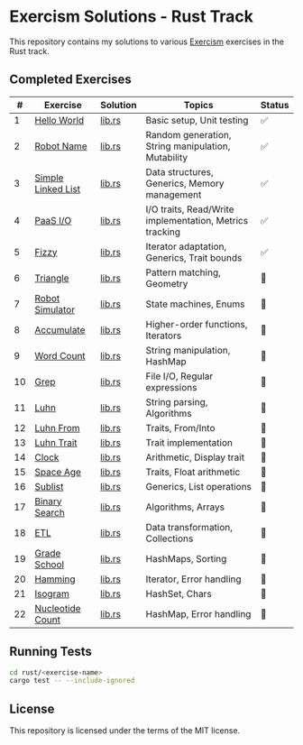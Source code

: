 # Exercism Solutions - Rust Track

This repository contains my solutions to various [Exercism](https://exercism.org) exercises in the Rust track.

## Completed Exercises

| # | Exercise | Solution | Topics | Status |
|---|----------|----------|---------|--------|
| 1 | [Hello World](./rust/hello-world) | [lib.rs](./rust/hello-world/src/lib.rs) | Basic setup, Unit testing | ✅ |
| 2 | [Robot Name](./rust/robot-name) | [lib.rs](./rust/robot-name/src/lib.rs) | Random generation, String manipulation, Mutability | ✅ |
| 3 | [Simple Linked List](./rust/simple-linked-list) | [lib.rs](./rust/simple-linked-list/src/lib.rs) | Data structures, Generics, Memory management | ✅ |
| 4 | [PaaS I/O](./rust/paasio) | [lib.rs](./rust/paasio/src/lib.rs) | I/O traits, Read/Write implementation, Metrics tracking | ✅ |
| 5 | [Fizzy](./rust/fizzy) | [lib.rs](./rust/fizzy/src/lib.rs) | Iterator adaptation, Generics, Trait bounds | ✅ |
| 6 | [Triangle](./rust/triangle) | [lib.rs](./rust/triangle/src/lib.rs) | Pattern matching, Geometry | 🔄 |
| 7 | [Robot Simulator](./rust/robot-simulator) | [lib.rs](./rust/robot-simulator/src/lib.rs) | State machines, Enums | 🔄 |
| 8 | [Accumulate](./rust/accumulate) | [lib.rs](./rust/accumulate/src/lib.rs) | Higher-order functions, Iterators | 🔄 |
| 9 | [Word Count](./rust/word-count) | [lib.rs](./rust/word-count/src/lib.rs) | String manipulation, HashMap | 🔄 |
| 10 | [Grep](./rust/grep) | [lib.rs](./rust/grep/src/lib.rs) | File I/O, Regular expressions | 🔄 |
| 11 | [Luhn](./rust/luhn) | [lib.rs](./rust/luhn/src/lib.rs) | String parsing, Algorithms | 🔄 |
| 12 | [Luhn From](./rust/luhn-from) | [lib.rs](./rust/luhn-from/src/lib.rs) | Traits, From/Into | 🔄 |
| 13 | [Luhn Trait](./rust/luhn-trait) | [lib.rs](./rust/luhn-trait/src/lib.rs) | Trait implementation | 🔄 |
| 14 | [Clock](./rust/clock) | [lib.rs](./rust/clock/src/lib.rs) | Arithmetic, Display trait | 🔄 |
| 15 | [Space Age](./rust/space-age) | [lib.rs](./rust/space-age/src/lib.rs) | Traits, Float arithmetic | 🔄 |
| 16 | [Sublist](./rust/sublist) | [lib.rs](./rust/sublist/src/lib.rs) | Generics, List operations | 🔄 |
| 17 | [Binary Search](./rust/binary-search) | [lib.rs](./rust/binary-search/src/lib.rs) | Algorithms, Arrays | 🔄 |
| 18 | [ETL](./rust/etl) | [lib.rs](./rust/etl/src/lib.rs) | Data transformation, Collections | 🔄 |
| 19 | [Grade School](./rust/grade-school) | [lib.rs](./rust/grade-school/src/lib.rs) | HashMaps, Sorting | 🔄 |
| 20 | [Hamming](./rust/hamming) | [lib.rs](./rust/hamming/src/lib.rs) | Iterator, Error handling | 🔄 |
| 21 | [Isogram](./rust/isogram) | [lib.rs](./rust/isogram/src/lib.rs) | HashSet, Chars | 🔄 |
| 22 | [Nucleotide Count](./rust/nucleotide-count) | [lib.rs](./rust/nucleotide-count/src/lib.rs) | HashMap, Error handling | 🔄 |

## Running Tests

```bash
cd rust/<exercise-name>
cargo test -- --include-ignored
```

## License

This repository is licensed under the terms of the MIT license.
